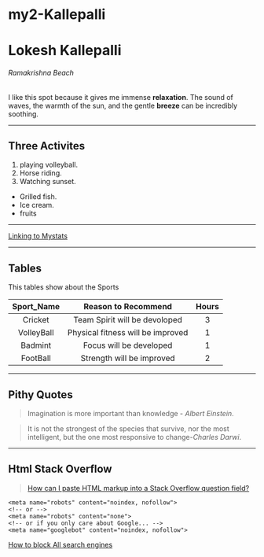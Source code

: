 # my2-Kallepalli
# Lokesh Kallepalli
###### Ramakrishna Beach
 I like this spot because it gives me immense  **relaxation**. The sound of waves, the warmth of the sun, and the gentle **breeze** can be incredibly soothing.

 ---
 ## Three Activites
 1. playing volleyball.
 2. Horse riding.
 3. Watching sunset.

- Grilled fish.
- Ice cream.
- fruits
 ---
 [Linking to Mystats](MyStats.md)

 ---
 ## Tables
 This tables show about the Sports

 |**Sport_Name**|**Reason to Recommend**|**Hours**|
 | :---:|:---:|:---:|
 |Cricket|Team Spirit will be devoloped|3|
 |VolleyBall|Physical fitness will be improved|1|
 |Badmint|Focus will be developed|1|
 |FootBall|Strength will be improved|2|

 ---
 ## Pithy Quotes
 
 > Imagination is more important than knowledge - *Albert Einstein*.


 > It is not the strongest of the species that survive, nor the most intelligent, but the one most responsive to change-*Charles Darwi*.

 ---
 ## Html Stack Overflow
> [How can I paste HTML markup into a Stack Overflow question field?](https://meta.stackexchange.com/questions/110126/how-can-i-paste-html-markup-into-a-stack-overflow-question-field)

```
<meta name="robots" content="noindex, nofollow">
<!-- or -->
<meta name="robots" content="none">
<!-- or if you only care about Google... -->
<meta name="googlebot" content="noindex, nofollow">

```
[How to block All search engines](https://css-tricks.com/snippets/html/meta-tags-for-instructing-search-bots/)



